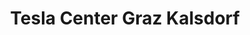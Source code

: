 ---
title: "Tesla Center Graz Kalsdorf"
url: /kalsdorf-bei-graz/tesla-center-graz-kalsdorf/
shop: Autohaus
---